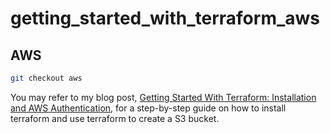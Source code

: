 # getting_started_with_terraform_aws


## AWS

```bash
git checkout aws
```

You may refer to my blog post, [Getting Started With Terraform: Installation and AWS Authentication](https://levelup.gitconnected.com/getting-started-with-terraform-installation-and-aws-authentication-c8227a26b7ae), for a step-by-step guide on how to install terraform and use terraform to create a S3 bucket.